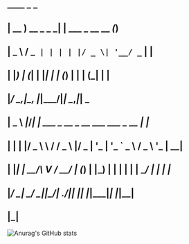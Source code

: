  ##  ____              _                 _                       
 ## | __ )  __ _ _   _| | ___  _ __ __ _(_)                      
 ## |  _ \ / _` | | | | |/ _ \| '__/ _` | |                      
 ## | |_) | (_| | |_| | | (_) | | | (_| | |                      
 ## |____/ \__,_|\__, |_|\___/|_|  \__,_|_|                  _   
 ## |  _ \  _____|___/___| | ___  _ __  _ __ ___   ___ _ __ | |_ 
 ## | | | |/ _ \ \ / / _ \ |/ _ \| '_ \| '_ ` _ \ / _ \ '_ \| __|
 ## | |_| |  __/\ V /  __/ | (_) | |_) | | | | | |  __/ | | | |_ 
 ## |____/ \___| \_/ \___|_|\___/| .__/|_| |_| |_|\___|_| |_|\__|
 ##                              |_|                             

![Anurag's GitHub stats](https://github-readme-stats.vercel.app/api?username=BayloraiEX&show_icons=true&theme=cobalt)

